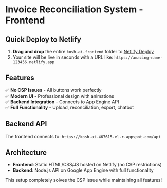 # Invoice Reconciliation System - Frontend

## Quick Deploy to Netlify

1. **Drag and drop** the entire `kosh-ai-frontend` folder to [Netlify Deploy](https://app.netlify.com/drop)
2. Your site will be live in seconds with a URL like: `https://amazing-name-123456.netlify.app`

## Features

✅ **No CSP Issues** - All buttons work perfectly  
✅ **Modern UI** - Professional design with animations  
✅ **Backend Integration** - Connects to App Engine API  
✅ **Full Functionality** - Upload, reconciliation, export, chatbot  

## Backend API

The frontend connects to: `https://kosh-ai-467615.el.r.appspot.com/api`

## Architecture

- **Frontend**: Static HTML/CSS/JS hosted on Netlify (no CSP restrictions)
- **Backend**: Node.js API on Google App Engine with full functionality

This setup completely solves the CSP issue while maintaining all features!